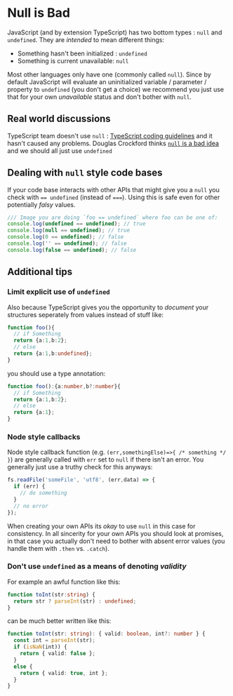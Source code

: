 # Null is Bad
JavaScript (and by extension TypeScript) has two bottom types : `null` and `undefined`. They are *intended* to mean different things:

* Something hasn't been initialized : `undefined`
* Something is current unavailable: `null`

Most other languages only have one (commonly called `null`). Since by default JavaScript will evaluate an uninitialized variable / parameter / property to `undefined` (you don't get a choice) we recommend you just use that for your own *unavailable* status and don't bother with `null`.

## Real world discussions
TypeScript team doesn't use `null` : [TypeScript coding guidelines](https://github.com/Microsoft/TypeScript/wiki/Coding-guidelines#null-and-undefined) and it hasn't caused any problems. Douglas Crockford thinks [`null` is a bad idea](https://www.youtube.com/watch?v=PSGEjv3Tqo0&feature=youtu.be&t=9m21s) and we should all just use `undefined`

## Dealing with `null` style code bases
If your code base interacts with other APIs that might give you a `null` you check with `== undefined` (instead of `===`). Using this is safe even for other potentially *falsy* values.
```ts
/// Image you are doing `foo == undefined` where foo can be one of:
console.log(undefined == undefined); // true
console.log(null == undefined); // true
console.log(0 == undefined); // false
console.log('' == undefined); // false
console.log(false == undefined); // false
```

## Additional tips

### Limit explicit use of `undefined`
Also because TypeScript gives you the opportunity to *document* your structures seperately from values instead of stuff like:
```ts
function foo(){
  // if Something
  return {a:1,b:2};
  // else
  return {a:1,b:undefined};
}
```
you should use a type annotation:
```ts
function foo():{a:number,b?:number}{
  // if Something
  return {a:1,b:2};
  // else
  return {a:1};
}
```

### Node style callbacks
Node style callback function (e.g. `(err,somethingElse)=>{ /* something */ }`) are generally called with `err` set to `null` if there isn't an error. You generally just use a truthy check for this anyways:

```ts
fs.readFile('someFile', 'utf8', (err,data) => {
  if (err) {
    // do something
  }
  // no error
});
```
When creating your own APIs its *okay* to use `null` in this case for consistency. In all sincerity for your own APIs you should look at promises, in that case you actually don't need to bother with absent error values (you handle them with `.then` vs. `.catch`).

### Don't use `undefined` as a means of denoting *validity*

For example an awful function like this:

```ts
function toInt(str:string) {
  return str ? parseInt(str) : undefined;
}
```
can be much better written like this:
```ts
function toInt(str: string): { valid: boolean, int?: number } {
  const int = parseInt(str);
  if (isNaN(int)) {
    return { valid: false };
  }
  else {
    return { valid: true, int };
  }
}
```
